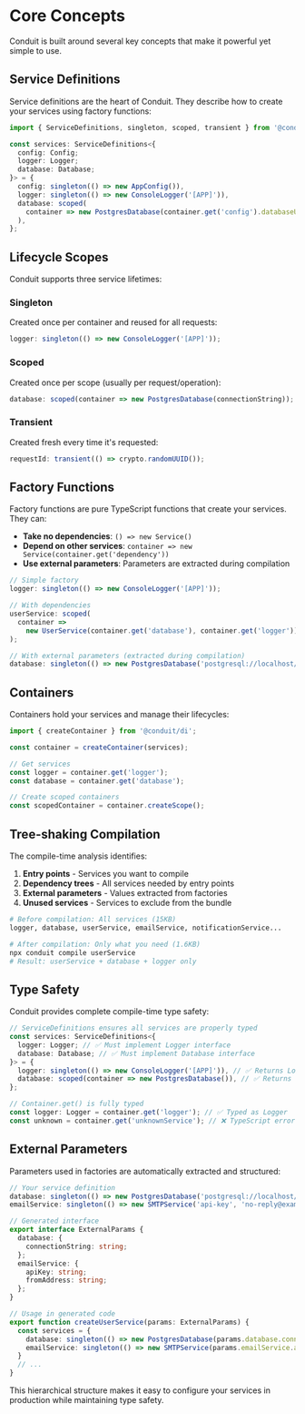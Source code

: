 # Core Concepts

Conduit is built around several key concepts that make it powerful yet simple to use.

## Service Definitions

Service definitions are the heart of Conduit. They describe how to create your services using factory functions:

```typescript
import { ServiceDefinitions, singleton, scoped, transient } from '@conduit/di';

const services: ServiceDefinitions<{
  config: Config;
  logger: Logger;
  database: Database;
}> = {
  config: singleton(() => new AppConfig()),
  logger: singleton(() => new ConsoleLogger('[APP]')),
  database: scoped(
    container => new PostgresDatabase(container.get('config').databaseUrl)
  ),
};
```

## Lifecycle Scopes

Conduit supports three service lifetimes:

### Singleton

Created once per container and reused for all requests:

```typescript
logger: singleton(() => new ConsoleLogger('[APP]'));
```

### Scoped

Created once per scope (usually per request/operation):

```typescript
database: scoped(container => new PostgresDatabase(connectionString));
```

### Transient

Created fresh every time it's requested:

```typescript
requestId: transient(() => crypto.randomUUID());
```

## Factory Functions

Factory functions are pure TypeScript functions that create your services. They can:

- **Take no dependencies**: `() => new Service()`
- **Depend on other services**: `container => new Service(container.get('dependency'))`
- **Use external parameters**: Parameters are extracted during compilation

```typescript
// Simple factory
logger: singleton(() => new ConsoleLogger('[APP]'));

// With dependencies
userService: scoped(
  container =>
    new UserService(container.get('database'), container.get('logger'))
);

// With external parameters (extracted during compilation)
database: singleton(() => new PostgresDatabase('postgresql://localhost/mydb'));
```

## Containers

Containers hold your services and manage their lifecycles:

```typescript
import { createContainer } from '@conduit/di';

const container = createContainer(services);

// Get services
const logger = container.get('logger');
const database = container.get('database');

// Create scoped containers
const scopedContainer = container.createScope();
```

## Tree-shaking Compilation

The compile-time analysis identifies:

1. **Entry points** - Services you want to compile
2. **Dependency trees** - All services needed by entry points
3. **External parameters** - Values extracted from factories
4. **Unused services** - Services to exclude from the bundle

```bash
# Before compilation: All services (15KB)
logger, database, userService, emailService, notificationService...

# After compilation: Only what you need (1.6KB)
npx conduit compile userService
# Result: userService + database + logger only
```

## Type Safety

Conduit provides complete compile-time type safety:

```typescript
// ServiceDefinitions ensures all services are properly typed
const services: ServiceDefinitions<{
  logger: Logger; // ✅ Must implement Logger interface
  database: Database; // ✅ Must implement Database interface
}> = {
  logger: singleton(() => new ConsoleLogger('[APP]')), // ✅ Returns Logger
  database: scoped(container => new PostgresDatabase()), // ✅ Returns Database
};

// Container.get() is fully typed
const logger: Logger = container.get('logger'); // ✅ Typed as Logger
const unknown = container.get('unknownService'); // ❌ TypeScript error
```

## External Parameters

Parameters used in factories are automatically extracted and structured:

```typescript
// Your service definition
database: singleton(() => new PostgresDatabase('postgresql://localhost/mydb')),
emailService: singleton(() => new SMTPService('api-key', 'no-reply@example.com'))

// Generated interface
export interface ExternalParams {
  database: {
    connectionString: string;
  };
  emailService: {
    apiKey: string;
    fromAddress: string;
  };
}

// Usage in generated code
export function createUserService(params: ExternalParams) {
  const services = {
    database: singleton(() => new PostgresDatabase(params.database.connectionString)),
    emailService: singleton(() => new SMTPService(params.emailService.apiKey, params.emailService.fromAddress))
  }
  // ...
}
```

This hierarchical structure makes it easy to configure your services in production while maintaining type safety.
